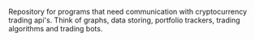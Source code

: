 Repository for programs that need communication with cryptocurrency trading api's. Think of graphs, data storing, portfolio trackers, trading algorithms and trading bots.  
